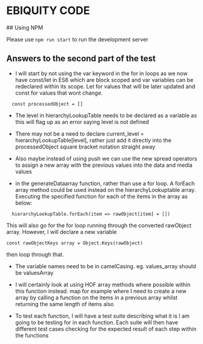 # EBIQUITY CODE

## Using NPM

Please use `npm run start`  to run the development server

## Answers to the second part of the test

* I will start by not using the var keyword in the for in loops as we now have const/let in ES6 which are block scoped and var variables can be redeclared within its scope. Let for values that will be later updated and const for values that wont change.
```
  const processedObject = []
```

* The level in hierarchyLookupTable needs to be declared as a variable as this will flag up as an error saying level is not defined

* There may not be a need to declare current_level = hierarchyLookupTable[level], rather just add it directly into the processedObject square bracket notation straight away

* Also maybe instead of using push we can use the new spread operators to assign a new array with the previous values into the data and media values
* in the generateDataarray function, rather than use a for loop. A forEach array method could be used instead on the hierarchyLookuptable array. Executing the specified function for each of the items in the array as below:
```
  hierarchyLookupTable.forEach(item => rawObject[item] = [])
```
This will also go for the for loop running through the converted rawObject array. However, I will declare a new variable
```
const rawObjectKeys array = Object.Keys(rawObject)
``` 
then loop through that.

* The variable names need to be in camelCasing. eg. values_array should be valuesArray

* I will certainly look  at using HOF array methods where possible within this function instead. map for example where I need to create a new array by calling a function on the items in a previous array whilst returning the same length of items also

* To test each function, I will have a test suite describing what it is I am going to be testing for in each function. Each suite will then have different test cases checking for the expected result of each step within the functions 



